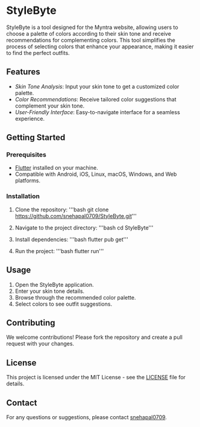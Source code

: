 # StyleByte

StyleByte is a tool designed for the Myntra website, allowing users to choose a palette of colors according to their skin tone and receive recommendations for complementing colors. This tool simplifies the process of selecting colors that enhance your appearance, making it easier to find the perfect outfits.

## Features

- *Skin Tone Analysis*: Input your skin tone to get a customized color palette.
- *Color Recommendations*: Receive tailored color suggestions that complement your skin tone.
- *User-Friendly Interface*: Easy-to-navigate interface for a seamless experience.

## Getting Started

### Prerequisites

- [Flutter](https://flutter.dev/docs/get-started/install) installed on your machine.
- Compatible with Android, iOS, Linux, macOS, Windows, and Web platforms.

### Installation

1. Clone the repository:
    '''bash
    git clone https://github.com/snehapal0709/StyleByte.git'''
    
2. Navigate to the project directory:
    '''bash
    cd StyleByte'''
    
3. Install dependencies:
    '''bash
    flutter pub get'''
4. Run the project:
    '''bash
    flutter run'''
    

## Usage

1. Open the StyleByte application.
2. Enter your skin tone details.
3. Browse through the recommended color palette.
4. Select colors to see outfit suggestions.

## Contributing

We welcome contributions! Please fork the repository and create a pull request with your changes.

## License

This project is licensed under the MIT License - see the [LICENSE](LICENSE) file for details.

## Contact

For any questions or suggestions, please contact [snehapal0709](https://github.com/snehapal0709).
